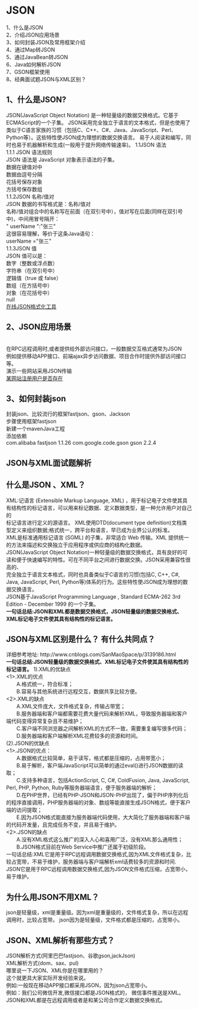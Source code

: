 # JSON
1、什么是JSON<br/>
2、介绍JSON应用场景<br/>
3、如何封装JSON及常用框架介绍<br/>
4、通过Map转JSON<br/>
5、通过JavaBean转JSON<br/>
6、Java如何解析JSON<br/>
7、GSON框架使用<br/>
8、经典面试题JSON与XML区别？<br/>
<h2>1、什么是JSON?</h2>
JSON(JavaScript Object Notation) 是一种轻量级的数据交换格式。它基于ECMAScript的一个子集。 JSON采用完全独立于语言的文本格式，但是也使用了类似于C语言家族的习惯（包括C、C++、C#、Java、JavaScript、Perl、Python等）。这些特性使JSON成为理想的数据交换语言。 易于人阅读和编写，同时也易于机器解析和生成(一般用于提升网络传输速率)。 
1.1JSON 语法<br/>
1.1.1 JSON 语法规则<br/>
JSON 语法是 JavaScript 对象表示语法的子集。<br/>
数据在键值对中<br/>
数据由逗号分隔<br/>
花括号保存对象<br/>
方括号保存数组<br/>
1.1.2JSON 名称/值对<br/>
JSON 数据的书写格式是：名称/值对<br/>
名称/值对组合中的名称写在前面（在双引号中），值对写在后面(同样在双引号中)，中间用冒号隔开：<br/>
	" userName ":"张三"<br/>
这很容易理解，等价于这条Java语句：<br/>
	userName ="张三"<br/>
  1.1.3JSON 值<br/>
JSON 值可以是：<br/>
数字（整数或浮点数）<br/>
字符串（在双引号中）<br/>
逻辑值（true 或 false）<br/>
数组（在方括号中）<br/>
对象（在花括号中）<br/>
null<br/>
<a href="http://www.sojson.com/">在线JSON格式化工具</a><br/>

<h2>2、JSON应用场景</h2><br/>
在RPC远程调用时,或者提供给外部访问接口，一般数据交互格式通常为JSON <br/>
例如提供移动APP接口、前端ajax异步访问数据、项目合作时提供外部访问接口等。<br/>
演示一些网站采用JSON传输<br/>
<a href="https://www.chexiangfu.com.cn/pay/recover/account.htm">某网站注册用户是否存在</a><br/>
<h2>3、如何封装json</h2>
封装json、比较流行的框架fastjson、gson、Jackson<br>
步骤使用框架fastjson<br>
新建一个mavenJava工程<br>
添加依赖<br>
<dependency>
			<groupId>com.alibaba</groupId>
			<artifactId>fastjson</artifactId>
			<version>1.1.26</version>
</dependency>
	<!-- https://mvnrepository.com/artifact/com.google.code.gson/gson -->
		<dependency>
			<groupId>com.google.code.gson</groupId>
			<artifactId>gson</artifactId>
			<version>2.2.4</version>
		</dependency>
    
<h2>JSON与XML面试题解析</h2>
<h2>什么是JSON 、XML？</h2>
XML:记语言 (Extensible Markup Language, XML) ，用于标记电子文件使其具有结构性的标记语言，可以用来标记数据、定义数据类型，是一种允许用户对自己的<br/>标记语言进行定义的源语言。 XML使用DTD(document type definition)文档类型定义来组织数据;格式统一，跨平台和语言，早已成为业界公认的标准。<br/>
XML是标准通用标记语言 (SGML) 的子集，非常适合 Web 传输。XML 提供统一的方法来描述和交换独立于应用程序或供应商的结构化数据。<br/>
JSON(JavaScript Object Notation)一种轻量级的数据交换格式，具有良好的可读和便于快速编写的特性。可在不同平台之间进行数据交换。JSON采用兼容性很高的、<br/>完全独立于语言文本格式，同时也具备类似于C语言的习惯(包括C, C++, C#, Java, JavaScript, Perl, Python等)体系的行为。这些特性使JSON成为理想的数据交换语言。<br/>
JSON基于JavaScript Programming Language , Standard ECMA-262 3rd Edition - December 1999 的一个子集。<br/>
<strong>一句话总结:JSON和XML都是数据交换格式，JSON轻量级的数据交换格式、XML标记电子文件使其具有结构性的标记语言。</strong>

<h2>JSON与XML区别是什么？ 有什么共同点？</h2>
  详细参考地址: http://www.cnblogs.com/SanMaoSpace/p/3139186.html<br/>
  <strong>一句话总结:JSON轻量级的数据交换格式、XML标记电子文件使其具有结构性的标记语言。</strong>
1).XML的优缺点<br/>
<1>.XML的优点<br/>
　　A.格式统一，符合标准；<br/>
　　B.容易与其他系统进行远程交互，数据共享比较方便。<br/>
<2>.XML的缺点<br/>
　　A.XML文件庞大，文件格式复杂，传输占带宽；<br/>
　　B.服务器端和客户端都需要花费大量代码来解析XML，导致服务器端和客户端代码变得异常复杂且不易维护；<br/>
　　C.客户端不同浏览器之间解析XML的方式不一致，需要重复编写很多代码；<br/>
　　D.服务器端和客户端解析XML花费较多的资源和时间。<br/>
(2).JSON的优缺点<br/>
<1>.JSON的优点：<br/>
　　A.数据格式比较简单，易于读写，格式都是压缩的，占用带宽小；<br/>
　　B.易于解析，客户端JavaScript可以简单的通过eval()进行JSON数据的读取；<br/>
　　C.支持多种语言，包括ActionScript, C, C#, ColdFusion, Java, JavaScript, Perl, PHP, Python, Ruby等服务器端语言，便于服务器端的解析；<br/>
　　D.在PHP世界，已经有PHP-JSON和JSON-PHP出现了，偏于PHP序列化后的程序直接调用，PHP服务器端的对象、数组等能直接生成JSON格式，便于客户端的访问提取；<br/>
　　E.因为JSON格式能直接为服务器端代码使用，大大简化了服务器端和客户端的代码开发量，且完成任务不变，并且易于维护。<br/>
<2>.JSON的缺点<br/>
　　A.没有XML格式这么推广的深入人心和喜用广泛，没有XML那么通用性；<br/>
　　B.JSON格式目前在Web Service中推广还属于初级阶段。<br/>
一句话总结:XML它是用于RPC远程调用数据交换格式,因为XML文件格式复杂，比较占宽带，不易于维护，服务器端与客户端解析xml话费较多的资源和时间.<br/>
              JSON它是用于RPC远程调用数据交换格式,因为JSON文件格式压缩，占宽带小，易于维护。<br/>
           <h2>   为什么用JSON不用XML？</h2>
json是轻量级，xml是重量级。因为xml是重量级的，文件格式复杂，所以在远程调用时，比较占宽带。 json因为是轻量级，文件格式都是压缩的，占宽带小。<br/>

<h2>JSON、XML解析有那些方式？</h2>
JSON解析方式(阿里巴巴fastjson、谷歌gson,jackJson)<br/>
XML解析方式(dom、sax、pul)<br/>
哪里说一下JSON、XML你是在哪里用的？<br/>
这个就更具大家实际开发经验来说。<br/>
例如:一般现在移动APP接口都采用JSON，因为json占宽带小。<br/>
例如：我们公司微信开发,微信接口都是JSON格式的， 微信事件推送是XML。<br/>
JSON和XML都是在远程调用或者是和某公司合作定义数据交换格式。<br/>
